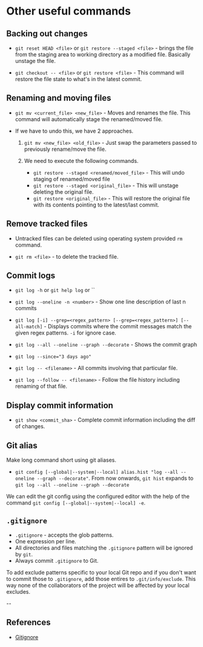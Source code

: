 # Other useful commands

## Backing out changes

* `git reset HEAD <file>` or `git restore --staged <file>` - brings the file from the staging area to working directory as a modified file. Basically unstage the file.

* `git checkout -- <file>` or `git restore <file>` - This command will restore the file state to what's in the latest commit.

## Renaming and moving files

* `git mv <current_file> <new_file>` - Moves and renames the file. This command will automatically stage the renamed/moved file.

* If we have to undo this, we have 2 approaches.

  1. `git mv <new_file> <old_file>` - Just swap the parameters passed to previously rename/move the file.

  2. We need to execute the following commands.
     * `git restore --staged <renamed/moved_file>` - This will undo staging of renamed/moved file
     * `git restore --staged <original_file>` - This will unstage deleting the original file.
     * `git restore <original_file>` - This will restore the original file with its contents pointing to the latest/last commit.

## Remove tracked files

* Untracked files can be deleted using operating system provided `rm` command.

* `git rm <file>` - to delete the tracked file.

## Commit logs

* `git log -h` or `git help log` or ``
* `git log --oneline -n <number>` - Show one line description of last n commits
* `git log [-i] --grep=<regex_pattern> [--grep=<regex_pattern>] [--all-match]` - Displays commits where the commit messages match the given regex patterns. `-i` for ignore case.

* `git log --all --oneline --graph --decorate` - Shows the commit graph
* `git log --since="3 days ago"`
* `git log -- <filename>` - All commits involving that particular file.
* `git log --follow -- <filename>` - Follow the file history including renaming of that file.

## Display commit information

* `git show <commit_sha>` - Complete commit information including the diff of changes.

## Git alias

Make long command short using git aliases.

* `git config [--global|--system|--local] alias.hist "log --all --oneline --graph --decorate"`. From now onwards, `git hist` expands to `git log --all --oneline --graph --decorate`

We can edit the git config using the configured editor with the help of the command `git config [--global|--system|--local] -e`.

## `.gitignore`

* `.gitignore` - accepts the glob patterns.
* One expression per line.
* All directories and files matching the `.gitignore` pattern will be ignored by `git`.
* Always commit `.gitignore` to Git.

To add exclude patterns specific to your local Git repo and if you don't want to commit those to `.gitignore`, add those entires to `.git/info/exclude`. This way none of the collaborators of the project will be affected by your local excludes.

--

## References

* [Gitignore](https://git-scm.com/docs/gitignore)
